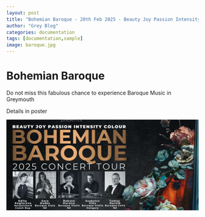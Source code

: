 ```yaml
---
layout: post
title: "Bohemian Baroque - 20th Feb 2025 - Beauty Joy Passion Intensity Colour"
author: "Grey Blog"
categories: documentation
tags: [documentation,sample]
image: baroque.jpg
---
```


# Bohemian Baroque 

Do not miss this fabulous chance to experience Baroque Music in Greymouth

Details in poster

![image info](assets/img/baroque.jpg)


